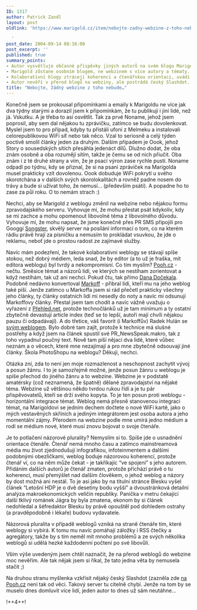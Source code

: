 ```yaml
---
ID: 1317
author: Patrick Zandl
layout: post
oldlink: 'https://www.marigold.cz/item/nebojte-zadny-webzine-z-toho-nebude

  '
post_date: 2004-09-14 08:16:00
post_excerpt: ''
published: true
summary_points:
- Autor vysvětluje občasné příspěvky jiných autorů na svém blogu Marigold.
- Marigold zůstane osobním blogem, ne webzinem s více autory a tématy.
- Kolaborativní blogy ztrácejí koherenci a čtenářskou orientaci, uvádí příklady.
- Autor nevěří v přerod blogů na webziny, ale postrádá český Slashdot.
title: "Nebojte, žádný webzine z toho nebude…"
---
```


<p>
Konečně jsem se prokousal připomínkami a emaily k Marigoldu ne více jak dva týdny starými a dorazil jsem k připomínkám, že tu publikují i jiní lidé, než já. Vskutku. A je třeba to asi osvětlit. Tak za prvé Noname, jehož jsem poprosil, aby sem dal nějakou tu zprávičku, zatímco se budu dovolenkovat. Myslel jsem to pro případ, kdyby tu přistáli ufoni z Melmeku a instalovali celorepublikovou WiFi síť nebo tak něco. Vzal to seriosně a celý týden poctivě smolil články jeden za druhým. Dalším případem je Oook, jehož Story o sousedských sítích přesáhla jedenáct dílů. Dlužno dodat, že oba znám osobně a oba rozumějí sítím, takže je čemu se od nich přiučit. Oba znám i z té druhé strany a vím, že je psací výron zase rychle pustí. Noname odpadl po týdnu, kdy se přiznal, že si na psaní zpráviček na Marigolda musel prakticky vzít dovolenou. Oook dobuduje WiFi pokrytí u svého skorotchána a v dalších svých skorolokalitách a rovněž padne nosem do trávy a bude si užívat toho, že nemusí&#8230; (především psáti). A popadne ho to zase za půl roku. O to nemám strach :)</p>

<p>
Nechci, aby se Marigold z weblogu změnil na webzine nebo nějakou formu zpravodajského serveru. Vyhovuje mi, že mohu přestat psát kdykoliv, kdy se mi zachce a mohu opomenout libovolné téma z libovolného důvodu. Vyhovuje mi, že mohu napsat, že jsme konečně přes PR SMS připojili pro Googgi <a href="http://www.songster.cz">Songster</a>, skvělý server na posílání informací o tom, co na kterém rádiu právě hrají za písničku a nemusím to prokládat vsuvkou, že jde o reklamu, neboť jde o prostou radost ze zajímavé služby. </p>

<p>
Navíc mám podezření, že takové kolaborativní weblogy se stávají spíše stokou, než dobrý médiem, leda snad, že by editor (a to už je fraška, mít editora weblogu) byl tvrdý a nekompromisní. Co tím myslím? <a href="http://www.pooh.cz">Pooh.cz</a> - nečtu. Směsice témat a názorů lidí, ve kterých se nestíham zorientovat a když nestíhám, tak už ani nechci. Pokud čtu, tak přímo <a href="http://pooh.pooh.cz">Dana Dočekala</a>. Podobně nedávno konvertoval <a href="http://www.markoff.biz">Markoff</a> - přibral lidi, kteří mu na jeho weblog také píší. Jenže zatímco u Markoffa jsem si rád přečetl prakticky všechny jeho články, ty články ostatních lidí mi nesedly do noty a navíc mi odsunují Markoffovy články. Přestal jsem tam chodit a navíc vážně uvažuju o vyřazení z <a href="http://www.prehled.net">Přehled.net</a>, protože technočlánků už je tam minimum a ty ostatní zbytečně devastují article index (teď se to lepší, autoři mají chvíli nějakou pauzu či odpadávají). A do třetice, váš favorit (i Markoffův) Radek Hulán se <a href="http://hulan.info/blog">svým weblogem</a>. Bylo dobré tam zajít, protože k technice má slušné postřehy a když jsem na článek spustil své PR_NewsSpeak.makro, tak z toho vypadnul poučný text. Nově tam píší nějací dva lidé, které vůbec neznám a o věcech, které mne nezajímají a pro mne zbytečně odsouvají jiné články. Škola PhotoShopu na weblogu? Děkuji, nechci. </p>

<p>
Otázka zní, zda to není jen moje rozmazlenost a neschopnost zachytit vývoj a posun žánru. I to je samozřejmě možné, jenže posun žánru u weblogu je spíše přechod do jiného žánru a to webzine. Webzine je v podstatě amatérsky (což neznamená, že špatně) dělané zpravodajství na nějaké téma. Webzine už většinou někdo tvrdou rukou řídí a je tu pár přispěvovatelů, kteří se drží svého kopyta. To je ten posun proti weblogu - horizontální integrace témat. Weblog nemá přesně stanovenou integraci témat, na Marigoldovi se jedním dechem dočtete o nové WiFi kartě, jako o mých vestavěných skříních a jediným integrátorem jest osoba autora a jeho momentální zájmy. Přerodem na webzine podle mne umírá jedno médium a rodí se médium nové, které musí znovu bojovat o svoje čtenáře. </p>

<p>
Je to potlačení názorové plurality? Nemyslím si to. Spíše jde o usnadnění orientace čtenáře. Čtenář nemá mnoho času a zatímco mainstreamová média mu život zjednodušují infografikou, infoteinmentem a dalšími podobnými obezličkami, weblog boduje názorovou koherencí, protože čtenář ví, co na něm může čekat - je takříkajíc &#8220;ve spojení&#8221; s jeho autorem. Přidáním dalších autorů je čtenář zmaten, protože přichází právě o tu koherenci, musí přemýšlet nad dalším člověkem, o jehož weblog a názory by dost možná ani nestál. To je asi jako by na titulní stránce Blesku vyšel článek &#8220;Letošní HDP je o dvě desetiny bodu vyšší&#8221; a dvoustránková detailní analýza makroekonomických veličin republiky. Panička v metru čekající další tklivý románek Jágra by byla zmatena, ekonom by si článek nedohledal a šéfredaktor Blesku by právě opouštěl pod dohledem ostrahy (a pravděpodobně i lékaře) budovu vydavatele. </p>

<p>
Názorová pluralita v případě weblogů vzniká na straně čtenáře tím, které weblogy si vybírá. K tomu mu navíc pomáhají záložky i RSS čtečky a agregátory, takže by s tím neměl mít mnoho problémů a ze svých několika weblogů si udělá hezké každodenní počtení po své libovůli. </p>

<p>
Vším výše uvedeným jsem chtěl naznačit, že na přerod weblogů do webzine moc nevěřím. Ale tak nějak jsem si říkal, že tato jedna věta by nemusela stačit ;)</p>

<p>
Na druhou stranu myšlenka vzkřísit nějaký český Slashdot (zazněla zde <a href="http://www.pooh.cz/oaza/a.asp?a=2010589">na Pooh.cz</a> není tak od věci. Takový server tu citelně chybí. Jenže na tom by se muselo dnes domluvit více lidí, jeden autor to dnes už sám neutáhne&#8230;
</p>

<p>
!++4++!
</p>